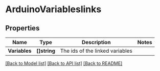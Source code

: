 # ArduinoVariableslinks

## Properties

Name | Type | Description | Notes
------------ | ------------- | ------------- | -------------
**Variables** | **[]string** | The ids of the linked variables | 

[[Back to Model list]](../README.md#documentation-for-models) [[Back to API list]](../README.md#documentation-for-api-endpoints) [[Back to README]](../README.md)


